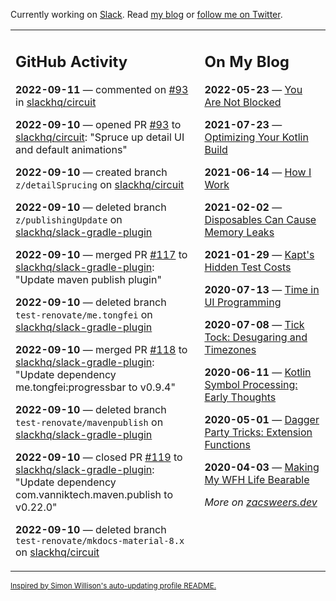Currently working on [Slack](https://slack.com/). Read [my blog](https://zacsweers.dev/) or [follow me on Twitter](https://twitter.com/ZacSweers).

<table><tr><td valign="top" width="60%">

## GitHub Activity
<!-- githubActivity starts -->
**2022-09-11** — commented on [#93](https://github.com/slackhq/circuit/pull/93#issuecomment-1242880815) in [slackhq/circuit](https://github.com/slackhq/circuit)

**2022-09-10** — opened PR [#93](https://github.com/slackhq/circuit/pull/93) to [slackhq/circuit](https://github.com/slackhq/circuit): "Spruce up detail UI and default animations"

**2022-09-10** — created branch `z/detailSprucing` on [slackhq/circuit](https://github.com/slackhq/circuit)

**2022-09-10** — deleted branch `z/publishingUpdate` on [slackhq/slack-gradle-plugin](https://github.com/slackhq/slack-gradle-plugin)

**2022-09-10** — merged PR [#117](https://github.com/slackhq/slack-gradle-plugin/pull/117) to [slackhq/slack-gradle-plugin](https://github.com/slackhq/slack-gradle-plugin): "Update maven publish plugin"

**2022-09-10** — deleted branch `test-renovate/me.tongfei` on [slackhq/slack-gradle-plugin](https://github.com/slackhq/slack-gradle-plugin)

**2022-09-10** — merged PR [#118](https://github.com/slackhq/slack-gradle-plugin/pull/118) to [slackhq/slack-gradle-plugin](https://github.com/slackhq/slack-gradle-plugin): "Update dependency me.tongfei:progressbar to v0.9.4"

**2022-09-10** — deleted branch `test-renovate/mavenpublish` on [slackhq/slack-gradle-plugin](https://github.com/slackhq/slack-gradle-plugin)

**2022-09-10** — closed PR [#119](https://github.com/slackhq/slack-gradle-plugin/pull/119) to [slackhq/slack-gradle-plugin](https://github.com/slackhq/slack-gradle-plugin): "Update dependency com.vanniktech.maven.publish to v0.22.0"

**2022-09-10** — deleted branch `test-renovate/mkdocs-material-8.x` on [slackhq/circuit](https://github.com/slackhq/circuit)
<!-- githubActivity ends -->
</td><td valign="top" width="40%">

## On My Blog
<!-- blog starts -->
**2022-05-23** — [You Are Not Blocked](https://www.zacsweers.dev/you-are-not-blocked/)

**2021-07-23** — [Optimizing Your Kotlin Build](https://www.zacsweers.dev/optimizing-your-kotlin-build/)

**2021-06-14** — [How I Work](https://www.zacsweers.dev/how-i-work/)

**2021-02-02** — [Disposables Can Cause Memory Leaks](https://www.zacsweers.dev/disposables-can-cause-memory-leaks/)

**2021-01-29** — [Kapt's Hidden Test Costs](https://www.zacsweers.dev/kapts-hidden-test-costs/)

**2020-07-13** — [Time in UI Programming](https://www.zacsweers.dev/time-in-ui/)

**2020-07-08** — [Tick Tock: Desugaring and Timezones](https://www.zacsweers.dev/ticktock-desugaring-timezones/)

**2020-06-11** — [Kotlin Symbol Processing: Early Thoughts](https://www.zacsweers.dev/kotlin-symbol-processor-early-thoughts/)

**2020-05-01** — [Dagger Party Tricks: Extension Functions](https://www.zacsweers.dev/dagger-party-tricks-extension-functions/)

**2020-04-03** — [Making My WFH Life Bearable](https://www.zacsweers.dev/making-wfh-life-bearable/)
<!-- blog ends -->
_More on [zacsweers.dev](https://zacsweers.dev/)_
</td></tr></table>

<sub><a href="https://simonwillison.net/2020/Jul/10/self-updating-profile-readme/">Inspired by Simon Willison's auto-updating profile README.</a></sub>